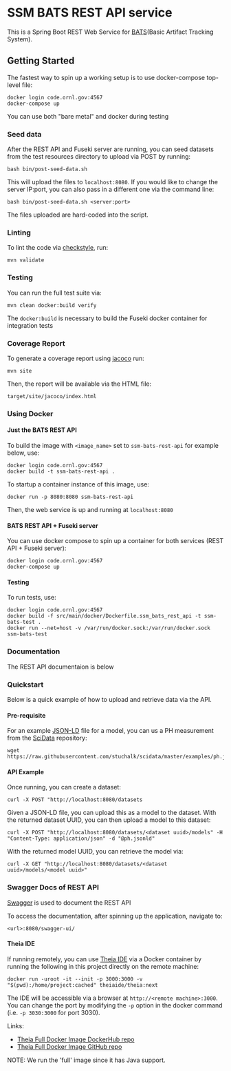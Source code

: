 # SSM BATS REST API service

This is a Spring Boot REST Web Service for [BATS](https://github.com/jayjaybillings/bats)(Basic Artifact Tracking System).

## Getting Started

The fastest way to spin up a working setup is to use docker-compose top-level file:

```
docker login code.ornl.gov:4567
docker-compose up
```

You can use both "bare metal" and docker during testing

### Seed data

After the REST API and Fuseki server are running,
you can seed datasets from the test resources directory to upload via POST by running:

```
bash bin/post-seed-data.sh
```

This will upload the files to `localhost:8080`.
If you would like to change the server IP:port,
you can also pass in a different one via the command line:
```
bash bin/post-seed-data.sh <server:port>
```

The files uploaded are hard-coded into the script.

### Linting

To lint the code via [checkstyle](https://checkstyle.sourceforge.io/), run:
```
mvn validate
```

### Testing

You can run the full test suite via:

```
mvn clean docker:build verify
```

The `docker:build` is necessary to build the Fuseki docker container for integration tests

### Coverage Report

To generate a coverage report using [jacoco](https://www.jacoco.org/jacoco/) run:

```
mvn site
```

Then, the report will be available via the HTML file:
```
target/site/jacoco/index.html
```

### Using Docker

#### Just the BATS REST API
To build the image with `<image_name>` set to `ssm-bats-rest-api` for example below, use:

```
docker login code.ornl.gov:4567
docker build -t ssm-bats-rest-api .
```

To startup a container instance of this image, use:

```
docker run -p 8080:8080 ssm-bats-rest-api
```

Then, the web service is up and running at `localhost:8080`

#### BATS REST API + Fuseki server

You can use docker compose to spin up a container for both services (REST API + Fuseki server):

```
docker login code.ornl.gov:4567
docker-compose up
```

#### Testing

To run tests, use:

```
docker login code.ornl.gov:4567
docker build -f src/main/docker/Dockerfile.ssm_bats_rest_api -t ssm-bats-test .
docker run --net=host -v /var/run/docker.sock:/var/run/docker.sock ssm-bats-test
```

### Documentation

The REST API documentaion is below

### Quickstart

Below is a quick example of how to upload and retrieve data via the API.

#### Pre-requisite
For an example [JSON-LD](https://json-ld.org/) file for a model,
you can us a PH measurement from the [SciData](https://github.com/stuchalk/scidata) repository:
```
wget https://raw.githubusercontent.com/stuchalk/scidata/master/examples/ph.jsonld
```

#### API Example

Once running, you can create a dataset:
```
curl -X POST "http://localhost:8080/datasets
```

Given a JSON-LD file, you can upload this as a model to the dataset.
With the returned dataset UUID, you can then upload a model to this dataset:
```
curl -X POST "http://localhost:8080/datasets/<dataset uuid>/models" -H "Content-Type: application/json" -d "@ph.jsonld"
```

With the returned model UUID, you can retrieve the model via:
```
curl -X GET "http://localhost:8080/datasets/<dataset uuid>/models/<model uuid>"
```

### Swagger Docs of REST API

[Swagger](https://swagger.io/) is used to document the REST API

To access the documentation, after spinning up the application, navigate to:
```
<url>:8080/swagger-ui/
```
#### Theia IDE

If running remotely, you can use [Theia IDE](https://theia-ide.org/) via a Docker container by running the following
in this project directly on the remote machine:

```
docker run -uroot -it --init -p 3000:3000 -v "$(pwd):/home/project:cached" theiaide/theia:next
```

The IDE will be accessible via a browser at `http://<remote machine>:3000`.
You can change the port by modifying the `-p` option in the docker command (i.e. `-p 3030:3000` for port 3030).

Links:
 - [Theia Full Docker Image DockerHub repo](https://hub.docker.com/r/theiaide/theia-full)
 - [Theia Full Docker Image GitHub repo](https://github.com/theia-ide/theia-apps/tree/master/theia-full-docker)

NOTE: We run the 'full' image since it has Java support.
